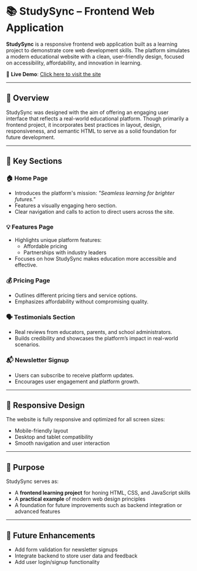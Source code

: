 # 📚 StudySync – Frontend Web Application

**StudySync** is a responsive frontend web application built as a learning project to demonstrate core web development skills. The platform simulates a modern educational website with a clean, user-friendly design, focused on accessibility, affordability, and innovation in learning.

🔗 **Live Demo**: [Click here to visit the site](https://study-sync-plum.vercel.app)

---

## 🚀 Overview

StudySync was designed with the aim of offering an engaging user interface that reflects a real-world educational platform. Though primarily a frontend project, it incorporates best practices in layout, design, responsiveness, and semantic HTML to serve as a solid foundation for future development.

---

## 🧩 Key Sections

### 🏠 Home Page
- Introduces the platform's mission: *"Seamless learning for brighter futures."*
- Features a visually engaging hero section.
- Clear navigation and calls to action to direct users across the site.

### 💡 Features Page
- Highlights unique platform features:
  - Affordable pricing
  - Partnerships with industry leaders
- Focuses on how StudySync makes education more accessible and effective.

### 💰 Pricing Page
- Outlines different pricing tiers and service options.
- Emphasizes affordability without compromising quality.

### 🗣️ Testimonials Section
- Real reviews from educators, parents, and school administrators.
- Builds credibility and showcases the platform’s impact in real-world scenarios.

### 📬 Newsletter Signup
- Users can subscribe to receive platform updates.
- Encourages user engagement and platform growth.

---

## 📱 Responsive Design

The website is fully responsive and optimized for all screen sizes:
- Mobile-friendly layout
- Desktop and tablet compatibility
- Smooth navigation and user interaction

---

## 🎯 Purpose

StudySync serves as:
- A **frontend learning project** for honing HTML, CSS, and JavaScript skills
- A **practical example** of modern web design principles
- A foundation for future improvements such as backend integration or advanced features

---

## 📌 Future Enhancements

- Add form validation for newsletter signups
- Integrate backend to store user data and feedback
- Add user login/signup functionality


